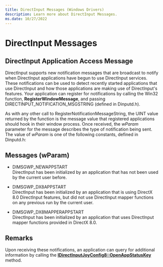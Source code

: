 ```yaml
---
title: DirectInput Messages (Windows Drivers)
description: Learn more about DirectInput Messages.
ms.date: 10/27/2022
---
```


# DirectInput Messages

## DirectInput Application Access Message

DirectInput supports new notification messages that are broadcast to notify when DirectInput applications have begun to use DirectInput services. These notifications can be used to detect recently started applications that use DirectInput and how those applications are making use of DirectInput's features. Your application can register for notifications by calling the Win32 function, **RegisterWindowMessage**, and passing DIRECTINPUT\_NOTIFICATION\_MSGSTRING (defined in Dinputd.h).

As with any other call to RegisterNotificationMessageString, the UINT value returned by the function is the message value that registered applications should hook in their window process. Once received, the *wParam* parameter for the message describes the type of notification being sent. The value of *wParam* is one of the following constants, defined in Dinputd.h:

## Messages (wParam)

- DIMSGWP\_NEWAPPSTART  
  DirectInput has been initialized by an application that has not been used by the current user before.

- DIMSGWP\_DX8APPSTART  
  DirectInput has been initialized by an application that is using DirectX 8.0 DirectInput features, but did not use DirectInput mapper functions on any previous run by the current user.

- DIMSGWP\_DX8MAPPERAPPSTART  
  DirectInput has been initialized by an application that uses DirectInput mapper functions provided in DirectX 8.0.

## Remarks

Upon receiving these notifications, an application can query for additional information by calling the [**IDirectInputJoyConfig8::OpenAppStatusKey**](/windows/win32/api/dinputd/nf-dinputd-idirectinputjoyconfig8-openappstatuskey) method.
